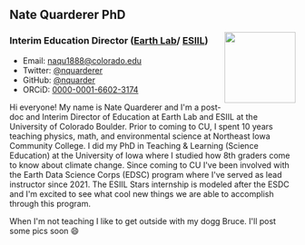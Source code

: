 ## Nate Quarderer PhD

<img style="float: right;" src="https://earthlab.colorado.edu/sites/default/files/styles/square_med/public/media/image/profile.png?itok=81I5qGge" width="125" height="125">

### Interim Education Director ([Earth Lab](https://earthlab.colorado.edu/our-team/nathan-quarderer)/ [ESIIL](https://esiil.org/our-team))
* Email: [naqu1888@colorado.edu](naqu1888@colorado.edu)
* Twitter: [@nquarderer](https://twitter.com/nquarderer)
* GitHub: [@nquarder](https://github.com/nquarder)
* ORCiD: [0000-0001-6602-3174](https://orcid.org/0000-0001-6602-3174)

Hi everyone! My name is Nate Quarderer and I'm a post-doc and Interim Director of Education at Earth Lab and ESIIL at the University of Colorado Boulder. Prior to coming to CU, I spent 10 years teaching physics, math, and environmental science at Northeast Iowa Community College. I did my PhD in Teaching & Learning (Science Education) at the University of Iowa where I studied how 8th graders come to know about climate change. Since coming to CU I've been involved with the Earth Data Science Corps (EDSC) program where I've served as lead instructor since 2021. The ESIIL Stars internship is modeled after the ESDC and I'm excited to see what cool new things we are able to accomplish through this program.

When I'm not teaching I like to get outside with my dogg Bruce. I'll post some pics soon :smile: 


